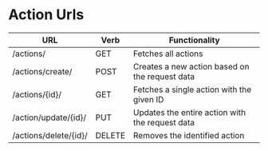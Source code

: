 # Action Urls

| URL                           | Verb   | Functionality                             |
|-------------------------------|--------|-------------------------------------------|
| /actions/                     | GET    | Fetches all actions                        |
| /actions/create/              | POST   | Creates a new action based on the request data |
| /actions/{id}/                | GET    | Fetches a single action with the given ID  |
| /action/update/{id}/          | PUT    | Updates the entire action with the request data |
| /actions/delete/{id}/         | DELETE | Removes the identified action              |
